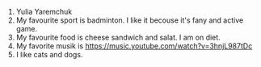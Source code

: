 1. Yulia Yaremchuk
2. My favourite sport is badminton. I like it becouse it's fany and active game.
3. My favourite food is cheese sandwich and salat. I am on diet.
4. My favorite musik is https://music.youtube.com/watch?v=3hnjL987tDc
5. I like cats and dogs.
